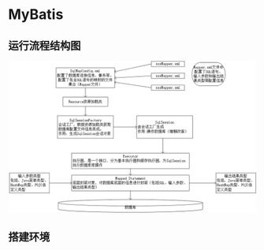 # MyBatis

## 运行流程结构图

![image-20200604214705473](https://raw.githubusercontent.com/jiudc/pictures/master/image-20200604214705473.png)

## 搭建环境

